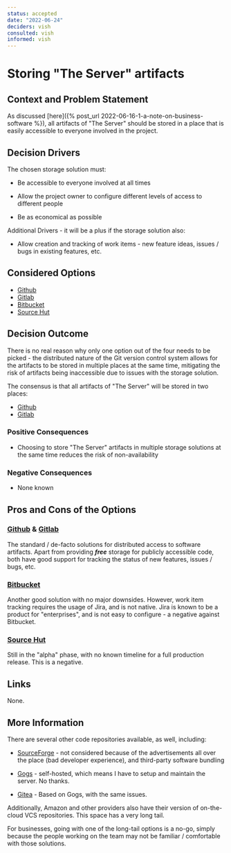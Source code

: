 ```yaml
---
status: accepted
date: "2022-06-24"
deciders: vish
consulted: vish
informed: vish
---
```


# Storing "The Server" artifacts

## Context and Problem Statement

As discussed [here]({% post_url 2022-06-16-1-a-note-on-business-software %}),
all artifacts of "The Server" should be stored in a place that is easily
accessible to everyone involved in the project.

## Decision Drivers

The chosen storage solution must:

- Be accessible to everyone involved at all times

- Allow the project owner to configure different levels
  of access to different people

- Be as economical as possible

Additional Drivers - it will be a plus if the storage solution also:

- Allow creation and tracking of work items - new feature ideas,
  issues / bugs in existing features, etc.

## Considered Options

- [Github](https://www.github.com)
- [Gitlab](https://www.gitlab.com)
- [Bitbucket](https://bitbucket.org/)
- [Source Hut](https://sourcehut.org/)

## Decision Outcome

There is no real reason why only one option out of the four needs to be
picked - the distributed nature of the Git version control system allows
for the artifacts to be stored in multiple places at the same time, mitigating
the risk of artifacts being inaccessible due to issues with the storage solution.

The consensus is that all artifacts of "The Server" will be stored in
two places:

- [Github](https://www.gihub.com)
- [Gitlab](https://www.gitlab.com)

### Positive Consequences

- Choosing to store "The Server" artifacts in multiple storage solutions
  at the same time reduces the risk of non-availability

### Negative Consequences

- None known

## Pros and Cons of the Options

### [Github](https://www.github.com) & [Gitlab](https://www.gitlab.com)

The standard / de-facto solutions for distributed access to software artifacts.
Apart from providing **_free_** storage for publicly accessible code, both have
good support for tracking the status of new features, issues / bugs, etc.

### [Bitbucket](https://www.bitbucket.org)

Another good solution with no major downsides. However, work item tracking
requires the usage of Jira, and is not native. Jira is known to be a product
for "enterprises", and is not easy to configure - a negative against Bitbucket.

### [Source Hut](https://sourcehut.org)

Still in the "alpha" phase, with no known timeline for a full production
release. This is a negative.

## Links

None.

## More Information

There are several other code repositories available, as well, including:

- [SourceForge](https://sourceforge.net/) - not considered because of the
  advertisements all over the place (bad developer experience), and third-party
  software bundling

- [Gogs](https://gogs.io) - self-hosted, which means I have to setup and
  maintain the server. No thanks.

- [Gitea](https://gitea.io/en-us/) - Based on Gogs, with the same issues.

Additionally, Amazon and other providers also have their version of on-the-cloud
VCS repositories. This space has a very long tail.

For businesses, going with one of the long-tail options is a no-go, simply
because the people working on the team may not be familiar / comfortable with
those solutions.

